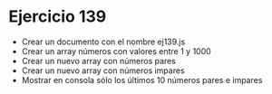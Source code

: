 # Ejercicio 139

* Crear un documento con el nombre ej139.js
* Crear un array números con valores entre 1 y 1000
* Crear un nuevo array con números pares
* Crear un nuevo array con números impares
* Mostrar en consola sólo los últimos 10 números pares e impares